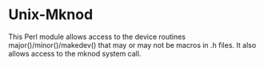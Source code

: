 # Unix-Mknod
This Perl module allows access to the device routines major()/minor()/makedev() that may or may not be macros in .h files.  It also allows access to the mknod system call.
